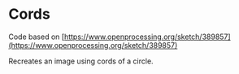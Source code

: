 # Cords
Code based on [https://www.openprocessing.org/sketch/389857](https://www.openprocessing.org/sketch/389857)

Recreates an image using cords of a circle.